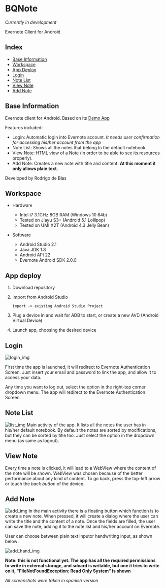 # BQNote
_Currently in development_

Evernote Client for Android.

## Index

- [Base Information](#def-infobase)
- [Workspace](#def-ide)
- [App Deploy](#def-app)
- [Login](#def-login)
- [Note List](#def-list)
- [View Note](#def-detail)
- [Add Note](#def-add)


<a name="def-infobase"></a>

## Base Information

Evernote client for Android. Based on its [Demo App](https://github.com/evernote/evernote-sdk-android)

Features included:

+ Login: Automatic login into Evernote account. _It needs user confirmation for accessing his/her account from the app_
+ Note List: Shows all the notes that belong to the default notebook.
+ View Note: HTML view of a Note (in order to be able to see its resources properly).
+ Add Note: Creates a new note with title and content. **At this moment it only allows plain text**.

Developed by Rodrigo de Blas


<a name="def-ide"></a>

## Workspace
+ Hardware

	+ Intel i7 3.1GHz 8GB RAM (Windows 10 64b)
	+ Tested on Jiayu S3+ (Android 5.1 Lollipop)
	+ Tested on UMI X2T (Android 4.3 Jelly Bean)
	
+ Software

	+ Android Studio 2.1
	+ Java JDK 1.8
	+ Android API 22
	+ Evernote Android SDK 2.0.0

<a name="def-app"></a>

## App deploy

1. Download repository
2. Import from Android Studio

    ```
    import -> existing Android Studio Project
    ```
    
3. Plug a device in and wait for ADB to start, or create a new AVD (Android Virtual Device)
4. Launch app, choosing the desired device
    

<a name="def-login"></a>

## Login

![login_img][login]

First time the app is launched, it will redirect to Evernote Authentication Screen. Just insert your email and password to link the app, and allow it to access your data.

Any time you want to log out, select the option in the right-top corner dropdown menu. The app will redirect to the Evernote Authentication Screen.

<a name="def-list"></a>

## Note List
![list_img][list]
Main activity of the app. It lists all the notes the user has in his/her default notebook.
By default the notes are sorted by modifications, but they can be sorted by title too. Just select the option in the dropdown menu (as same as logout).

<a name="def-detail"></a>

## View Note

Every time a note is clicked, it will lead to a WebView where the content of the note will be shown.
WebView was chosen because of the better performance about any kind of content.
To go back, press the top-left arrow or touch the _back button_ of the device.


<a name="def-add"></a>

## Add Note
![add_img][add]
In the main activity there is a floating button which function is to create a new note. When pressed, it will create a dialog where the user can write the title and the content of a note. 
Once the fields are filled, the user can save the note, adding it to the note list and his/her account on Evernote.

User can choose between plain text inputor handwriting input, as shown below:

![add_hand_img][handwriting]

**Note: this is not functional yet. The app has all the required permissions to write in external storage, and sdcard is writable, but one it tries to write on it, "FileNotFoundException: Read Only System" is shown**

_All screenshots were taken in spanish version_

[login]: https://github.com/rodrixan/BQNote/blob/master/screenshots/login.png 
[list]: https://github.com/rodrixan/BQNote/blob/master/screenshots/note_list.png 
[add]: https://github.com/rodrixan/BQNote/blob/master/screenshots/new_note_text.png 
[handwriting]: https://github.com/rodrixan/BQNote/blob/master/screenshots/new_note_handwriting.png 
